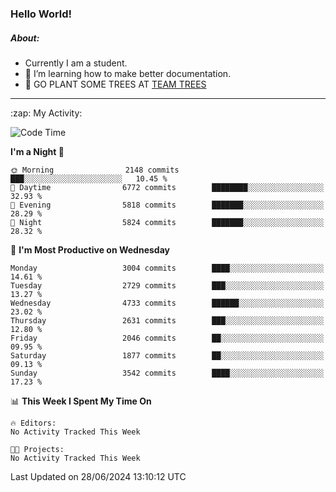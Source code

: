 ### Hello World!

##### About:
- Currently I am a student.
- 🌱 I’m learning how to make better documentation.
- 🌱 GO PLANT SOME TREES AT [TEAM TREES](https://teamtrees.org/)

---
  <summary>:zap: My Activity:</summary>
  
<!--START_SECTION:waka-->
![Code Time](http://img.shields.io/badge/Code%20Time-1%2C377%20hrs%2025%20mins-blue)

**I'm a Night 🦉** 

```text
🌞 Morning                2148 commits        ███░░░░░░░░░░░░░░░░░░░░░░   10.45 % 
🌆 Daytime                6772 commits        ████████░░░░░░░░░░░░░░░░░   32.93 % 
🌃 Evening                5818 commits        ███████░░░░░░░░░░░░░░░░░░   28.29 % 
🌙 Night                  5824 commits        ███████░░░░░░░░░░░░░░░░░░   28.32 % 
```
📅 **I'm Most Productive on Wednesday** 

```text
Monday                   3004 commits        ████░░░░░░░░░░░░░░░░░░░░░   14.61 % 
Tuesday                  2729 commits        ███░░░░░░░░░░░░░░░░░░░░░░   13.27 % 
Wednesday                4733 commits        ██████░░░░░░░░░░░░░░░░░░░   23.02 % 
Thursday                 2631 commits        ███░░░░░░░░░░░░░░░░░░░░░░   12.80 % 
Friday                   2046 commits        ██░░░░░░░░░░░░░░░░░░░░░░░   09.95 % 
Saturday                 1877 commits        ██░░░░░░░░░░░░░░░░░░░░░░░   09.13 % 
Sunday                   3542 commits        ████░░░░░░░░░░░░░░░░░░░░░   17.23 % 
```


📊 **This Week I Spent My Time On** 

```text
🔥 Editors: 
No Activity Tracked This Week

🐱‍💻 Projects: 
No Activity Tracked This Week
```


 Last Updated on 28/06/2024 13:10:12 UTC
<!--END_SECTION:waka-->
